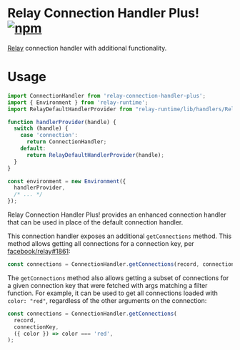 # Relay Connection Handler Plus! [![npm][npm-badge]][npm]

[Relay](https://relay.dev/) connection handler with additional functionality.

# Usage

```js
import ConnectionHandler from 'relay-connection-handler-plus';
import { Environment } from 'relay-runtime';
import RelayDefaultHandlerProvider from "relay-runtime/lib/handlers/RelayDefaultHandlerProvider";

function handlerProvider(handle) {
  switch (handle) {
    case 'connection':
      return ConnectionHandler;
    default:
      return RelayDefaultHandlerProvider(handle);
  }
}

const environment = new Environment({
  handlerProvider,
  /* ... */
});
```

Relay Connection Handler Plus! provides an enhanced connection handler that can be used in place of the default connection handler.

This connection handler exposes an additional `getConnections` method. This method allows getting all connections for a connection key, per [facebook/relay#1861](https://github.com/facebook/relay/issues/1861):

```js
const connections = ConnectionHandler.getConnections(record, connectionKey);
```

The `getConnections` method also allows getting a subset of connections for a given connection key that were fetched with args matching a filter function. For example, it can be used to get all connections loaded with `color: "red"`, regardless of the other arguments on the connection:

```js
const connections = ConnectionHandler.getConnections(
  record,
  connectionKey,
  ({ color }) => color === 'red',
);
```

[npm-badge]: https://img.shields.io/npm/v/relay-connection-handler-plus.svg
[npm]: https://www.npmjs.org/package/relay-connection-handler-plus
